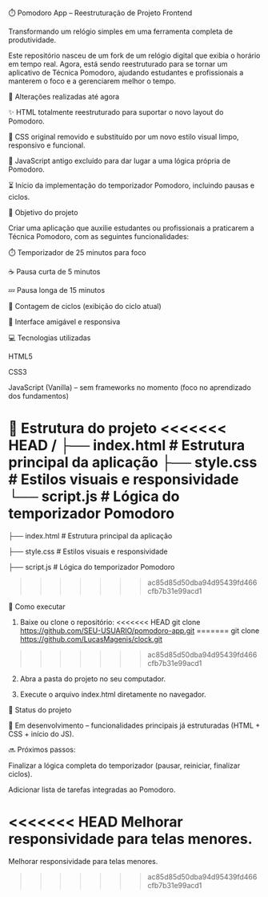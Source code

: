 ⏱️ Pomodoro App – Reestruturação de Projeto Frontend

Transformando um relógio simples em uma ferramenta completa de produtividade.

Este repositório nasceu de um fork de um relógio digital que exibia o horário em tempo real. Agora, está sendo reestruturado para se tornar um aplicativo de Técnica Pomodoro, ajudando estudantes e profissionais a manterem o foco e a gerenciarem melhor o tempo.

🔄 Alterações realizadas até agora

✨ HTML totalmente reestruturado para suportar o novo layout do Pomodoro.

🎨 CSS original removido e substituído por um novo estilo visual limpo, responsivo e funcional.

🧹 JavaScript antigo excluído para dar lugar a uma lógica própria de Pomodoro.

⏳ Início da implementação do temporizador Pomodoro, incluindo pausas e ciclos.

🎯 Objetivo do projeto

Criar uma aplicação que auxilie estudantes ou profissionais a praticarem a Técnica Pomodoro, com as seguintes funcionalidades:

⏱️ Temporizador de 25 minutos para foco

☕ Pausa curta de 5 minutos

💤 Pausa longa de 15 minutos

🔄 Contagem de ciclos (exibição do ciclo atual)

📱 Interface amigável e responsiva

💻 Tecnologias utilizadas

HTML5

CSS3

JavaScript (Vanilla) – sem frameworks no momento (foco no aprendizado dos fundamentos)

📁 Estrutura do projeto
<<<<<<< HEAD
/ 
├── index.html      # Estrutura principal da aplicação
├── style.css       # Estilos visuais e responsividade
└── script.js       # Lógica do temporizador Pomodoro
=======

├── index.html      # Estrutura principal da aplicação

├── style.css       # Estilos visuais e responsividade

├── script.js       # Lógica do temporizador Pomodoro

>>>>>>> ac85d85d50dba94d95439fd466cfb7b31e99acd1

🚀 Como executar

1. Baixe ou clone o repositório:
<<<<<<< HEAD
    git clone https://github.com/SEU-USUARIO/pomodoro-app.git
=======
    git clone https://github.com/LucasMagenis/clock.git
>>>>>>> ac85d85d50dba94d95439fd466cfb7b31e99acd1

2. Abra a pasta do projeto no seu computador.

3. Execute o arquivo index.html diretamente no navegador.

📌 Status do projeto

🚧 Em desenvolvimento – funcionalidades principais já estruturadas (HTML + CSS + início do JS).

🔜 Próximos passos:

Finalizar a lógica completa do temporizador (pausar, reiniciar, finalizar ciclos).

Adicionar lista de tarefas integradas ao Pomodoro.

<<<<<<< HEAD
Melhorar responsividade para telas menores.
=======
Melhorar responsividade para telas menores.
>>>>>>> ac85d85d50dba94d95439fd466cfb7b31e99acd1
